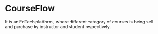 # CourseFlow
It is an EdTech platform , where different category of courses is being sell and purchase by instructor and student respectively.
